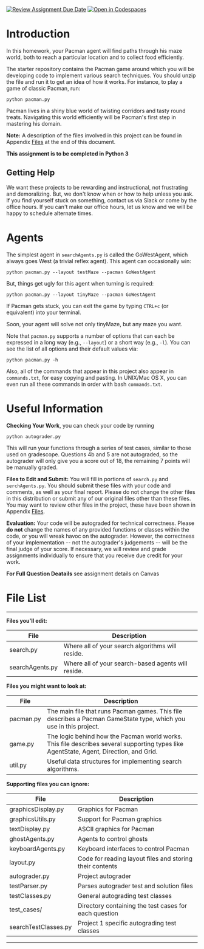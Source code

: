 [![Review Assignment Due Date](https://classroom.github.com/assets/deadline-readme-button-24ddc0f5d75046c5622901739e7c5dd533143b0c8e959d652212380cedb1ea36.svg)](https://classroom.github.com/a/ph4wpRU3)
[![Open in Codespaces](https://classroom.github.com/assets/launch-codespace-7f7980b617ed060a017424585567c406b6ee15c891e84e1186181d67ecf80aa0.svg)](https://classroom.github.com/open-in-codespaces?assignment_repo_id=11954526)
# Introduction
In this homework, your Pacman agent will find paths through his maze world, both to reach a particular location and to collect food efficiently. 

The starter repository contains the Pacman game around which you will be developing code to implement various search techniques. You should unzip the file and run it to get an idea of how it works. For instance, to play a game of classic Pacman, run:

```python pacman.py```

Pacman lives in a shiny blue world of twisting corridors and tasty round treats. Navigating this world efficiently will be Pacman's first step in mastering his domain.

**Note:** A description of the files involved in this project can be found in Appendix [Files](#Files) at the end of this document. 

**This assignment is to be completed in Python 3**

## Getting Help
We want these projects to be rewarding and instructional, not frustrating and demoralizing. But, we don't know when or how to help unless you ask. If you find yourself stuck on something, contact us via Slack or come by the office hours. If you can't make our office hours, let us know and we will be happy to schedule alternate times.

# Agents
The simplest agent in `searchAgents.py` is called the GoWestAgent, which always goes West (a trivial reflex agent). This agent can occasionally win:

```python pacman.py --layout testMaze --pacman GoWestAgent```

But, things get ugly for this agent when turning is required:

```python pacman.py --layout tinyMaze --pacman GoWestAgent```

If Pacman gets stuck, you can exit the game by typing `CTRL+c` (or equivalent) into your terminal.

Soon, your agent will solve not only tinyMaze, but any maze you want.

Note that `pacman.py` supports a number of options that can each be expressed in a long way (e.g., `--layout`) or a short way (e.g., `-l`). You can see the list of all options and their default values via:
    
```python pacman.py -h```

Also, all of the commands that appear in this project also appear in `commands.txt`, for easy copying and pasting. In UNIX/Mac OS X, you can even run all these commands in order with bash `commands.txt`.

# Useful Information

**Checking Your Work**, you can check your code by running 
    
```python autograder.py```

This will run your functions through a series of test cases, similar to those used on gradescope. Questions 4b and 5 are not autograded, so the autograder will only give you a score out of 18, the remaining 7 points will be manually graded. 

**Files to Edit and Submit:** You will fill in portions of `search.py` and `serchAgents.py`. You should submit these files with your code and comments, as well as your final report. Please do not change the other files in this distribution or submit any of our original files other than these files. You may want to review other files in the project, these have been shown in Appendix [Files](#Files).

**Evaluation:** Your code will be autograded for technical correctness. Please **do not** change the names of any provided functions or classes within the code, or you will wreak havoc on the autograder. However, the correctness of your implementation -- not the autograder's judgements -- will be the final judge of your score. If necessary, we will review and grade assignments individually to ensure that you receive due credit for your work.

**For Full Question Deatails** see assignment details on Canvas


# File List
---

**Files you'll edit:**

| **File**                | **Description**                                                                                                                  |
|-------------------------|-----------------------------------------------------------------------------------------------------------------------------------|
| search.py               | Where all of your search algorithms will reside.                                                                                  |
| searchAgents.py         | Where all of your search-based agents will reside.                                                                                |

**Files you might want to look at:**

| **File**                | **Description**                                                                                                                  |
|-------------------------|-----------------------------------------------------------------------------------------------------------------------------------|
| pacman.py               | The main file that runs Pacman games. This file describes a Pacman GameState type, which you use in this project.                 |
| game.py                 | The logic behind how the Pacman world works. This file describes several supporting types like AgentState, Agent, Direction, and Grid. |
| util.py                 | Useful data structures for implementing search algorithms.                                                                        |

**Supporting files you can ignore:**

| **File**                | **Description**                                                                                                                  |
|-------------------------|-----------------------------------------------------------------------------------------------------------------------------------|
| graphicsDisplay.py      | Graphics for Pacman                                                                                                               |
| graphicsUtils.py        | Support for Pacman graphics                                                                                                       |
| textDisplay.py          | ASCII graphics for Pacman                                                                                                         |
| ghostAgents.py          | Agents to control ghosts                                                                                                          |
| keyboardAgents.py      | Keyboard interfaces to control Pacman                                                                                             |
| layout.py               | Code for reading layout files and storing their contents                                                                          |
| autograder.py           | Project autograder                                                                                                                |
| testParser.py           | Parses autograder test and solution files                                                                                         |
| testClasses.py          | General autograding test classes                                                                                                  |
| test_cases/             | Directory containing the test cases for each question                                                                             |
| searchTestClasses.py    | Project 1 specific autograding test classes                                                                                       |

---


